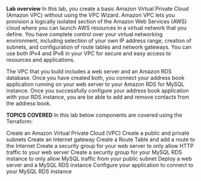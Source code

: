 **Lab overview**
In this lab, you create a basic Amazon Virtual Private Cloud (Amazon VPC) without using the VPC Wizard. Amazon VPC lets you provision a logically isolated section of the Amazon Web Services (AWS) cloud where you can launch AWS resources in a virtual network that you define. You have complete control over your virtual networking environment, including selection of your own IP address range, creation of subnets, and configuration of route tables and network gateways. You can use both IPv4 and IPv6 in your VPC for secure and easy access to resources and applications.

The VPC that you build includes a web server and an Amazon RDS database. Once you have created both, you connect your address book application running on your web server to your Amazon RDS for MySQL instance. Once you successfully configure your address book application with your RDS instance, you are be able to add and remove contacts from the address book.

**TOPICS COVERED**
In this lab below components are covered using the Terraform:

Create an Amazon Virtual Private Cloud (VPC)
Create a public and private subnets
Create an Internet gateway
Create a Route Table and add a route to the Internet
Create a security group for your web server to only allow HTTP traffic to your web server
Create a security group for your MySQL RDS instance to only allow MySQL traffic from your public subnet
Deploy a web server and a MySQL RDS instance
Configure your application to connect to your MySQL RDS instance

